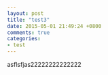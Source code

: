 ```yaml
---
layout: post
title: "test3"
date: 2015-05-01 21:49:24 +0800
comments: true
categories: 
- test
---
```

asflsfjas22222222222222